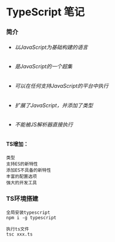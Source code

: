 # TypeScript 笔记

### 简介

+ ###### 以JavaScript为基础构建的语言
+ ###### 是JavaScript的一个超集
+ ###### 可以在任何支持JavaScript的平台中执行
+ ###### 扩展了JavaScript，并添加了类型
+ ###### 不能被JS解析器直接执行

#### TS增加：
    类型
    支持ES的新特性
    添加ES不具备的新特性
    丰富的配置选项
    强大的开发工具

### TS环境搭建
    全局安装typescript
    npm i -g typescript

    执行ts文件
    tsc xxx.ts